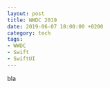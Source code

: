 ```yaml
---
layout: post
title: WWDC 2019
date: 2019-06-07 18:00:00 +0200
category: tech
tags:
- WWDC
- Swift
- SwiftUI
---
```


bla
